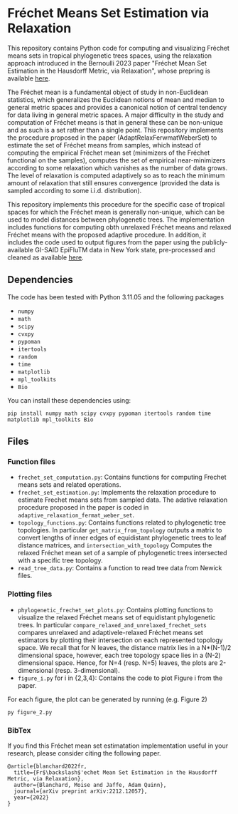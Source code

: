 # Fréchet Means Set Estimation via Relaxation

This repository contains Python code for computing and visualizing Fréchet means sets in tropical phylogenetic trees spaces, using the relaxation approach introduced in the Bernoulli 2023 paper "Fréchet Mean Set Estimation in the Hausdorff Metric, via Relaxation", whose prepring is available [here](https://arxiv.org/abs/2212.12057).


The Fréchet mean is a fundamental object of study in non-Euclidean statistics, which generalizes the Euclidean notions of mean and median to general metric spaces and provides a canonical notion of central tendency for data living in general metric spaces. A major difficulty in the study and computation of Fréchet means is that in general these can be non-unique and as such is a set rather than a single point. This repository implements the procedure proposed in the paper (AdaptRelaxFerwmatWeberSet) to estimate the set of Fréchet means from samples, which instead of computing the empirical Fréchet mean set (minimizers of the Fréchet functional on the samples), computes the set of empirical near-minimizers according to some relaxation which vanishes as the number of data grows. The level of relaxation is computed adaptively so as to reach the minimum amount of relaxation that still ensures convergence (provided the data is sampled according to some i.i.d. distribution).

This repository implements this procedure for the specific case of tropical spaces for which the Fréchet mean is generally non-unique, which can be used to model distances between phylogenetic trees. The implementation includes functions for computing obth unrelaxed Fréchet means and relaxed Fréchet means with the proposed adaptive procedure. In addition, it includes the code used to output figures from the paper using the publicly-available GI-SAID EpiFluTM data in New York state, pre-processed and cleaned as available [here](https://github.com/antheamonod/FluPCA/tree/master/Data).


## Dependencies

The code has been tested with Python 3.11.05 and the following packages

* `numpy`
* `math`
* `scipy`
* `cvxpy`
* `pypoman`
* `itertools`
* `random`
* `time`
* `matplotlib`
* `mpl_toolkits`
* `Bio`

You can install these dependencies using:

```
pip install numpy math scipy cvxpy pypoman itertools random time matplotlib mpl_toolkits Bio
```

## Files

### Function files

* `frechet_set_computation.py`: Contains functions for computing Frechet means sets and related operations.
* `frechet_set_estimation.py`: Implements the relaxation procedure to estimate Frechet means sets from sampled data. The adative relaxation procedure proposed in the paper is coded in `adaptive_relaxation_fermat_weber_set`.
* `topology_functions.py`: Contains functions related to phylogenetic tree topologies. In particular `get_matrix_from_topology` outputs a matrix to convert lengths of inner edges of equidistant phylogenetic trees to leaf distance matrices, and `intersection_with_topology` Computes the relaxed Fréchet mean set of a sample of phylogenetic trees intersected with a specific tree topology.
* `read_tree_data.py`: Contains a function to read tree data from Newick files.

### Plotting files

* `phylogenetic_frechet_set_plots.py`: Contains plotting functions to visualize the relaxed Fréchet means set of equidistant phylogenetic trees. In particular `compare_relaxed_and_unrelaxed_frechet_sets` compares unrelaxed and adaptivele-relaxed Fréchet means set estimators by plotting their intersection on each represented topology space. We recall that for N leaves, the distance matrix lies in a N*(N-1)/2 dimensional space, however, each tree topology space lies in a (N-2) dimensional space. Hence, for N=4 (resp. N=5) leaves, the plots are 2-dimensional (resp. 3-dimensional).
* `figure_i.py` for i in {2,3,4}: Contains the code to plot Figure i from the paper.

For each figure, the plot can be generated by running (e.g. Figure 2)
```
py figure_2.py
```

### BibTex
If you find this Fréchet mean set estimatation implementation useful in your research, please consider citing the following paper.

```
@article{blanchard2022fr,
  title={Fr$\backslash$'echet Mean Set Estimation in the Hausdorff Metric, via Relaxation},
  author={Blanchard, Moise and Jaffe, Adam Quinn},
  journal={arXiv preprint arXiv:2212.12057},
  year={2022}
}
```
